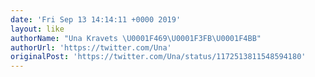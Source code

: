 ```yaml
---
date: 'Fri Sep 13 14:14:11 +0000 2019'
layout: like
authorName: "Una Kravets \U0001F469\U0001F3FB‍\U0001F4BB"
authorUrl: 'https://twitter.com/Una'
originalPost: 'https://twitter.com/Una/status/1172513811548594180'
---
```

